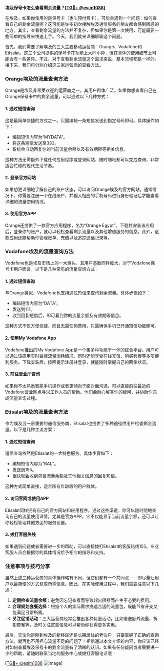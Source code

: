 **埃及保号卡怎么查看剩余流量？[[TG💪+ @esim1088](https://t.me/s/esim1088)]**

在埃及，如果你使用的是保号卡（也叫预付费卡），可能会遇到一个问题：如何查看自己的剩余流量呢？这可能是许多初次接触埃及通信服务的朋友都会感到困惑的地方。其实，查看剩余流量的方法并不复杂，但如果你是第一次使用，可能需要一些简单的指导来快速上手。今天，我们就来详细聊聊这个问题。

首先，我们需要了解埃及的三大主要移动运营商：Orange、Vodafone和Etisalat。这三个公司提供的保号卡在功能上大同小异，但在具体的使用细节上可能会有一些差异。不过，对于查看剩余流量这个需求来说，基本流程都是一样的。接下来，我们将分别介绍这三家运营商的查看方法。

### **Orange埃及的流量查询方法**

Orange是埃及非常受欢迎的运营商之一，其用户群体广泛。如果你想查看自己在Orange保号卡中的剩余流量，可以通过以下几种方式：

#### **1. 通过短信查询**
这是最简单快捷的方式之一。只需编辑一条短信发送到指定号码即可。具体操作如下：
- 编辑短信内容为“MYDATA”。
- 将这条短信发送至333。
- 系统会自动回复你的当前流量余额以及有效期限等相关信息。

这种方法无需额外下载任何应用程序或登录网站，随时随地都可以完成查询，非常适合忙碌的现代生活节奏。

#### **2. 登录官方网站**
如果想更详细地了解自己的账户状态，可以访问Orange埃及的官方网站。通常情况下，你需要注册一个在线账户，并输入相应的手机号码进行身份验证后才能查看详细的流量使用情况。

#### **3. 使用官方APP**
Orange还提供了一款官方应用程序，名为“Orange Egypt”。下载并安装该应用后，登录你的账户，就可以轻松查看剩余流量以及其他增值服务的信息。此外，这款应用还能帮助你管理账单、充值以及追踪通话记录等。

### **Vodafone埃及的流量查询方法**

Vodafone也是埃及市场上的一大巨头，其用户基数同样庞大。对于Vodafone保号卡用户而言，以下是几种常见的流量查询方式：

#### **1. 通过短信查询**
与Orange类似，Vodafone也支持通过短信来查询剩余流量。具体步骤如下：
- 编辑短信内容为“DATA”。
- 发送到111。
- 收到回复短信后，即可看到你的流量余额及有效期等信息。

这种方式不仅方便快捷，而且无需任何费用，只需确保手机已开通短信功能即可。

#### **2. 使用My Vodafone App**
Vodafone推出的My Vodafone App是一个集多种功能于一体的综合平台。用户可以通过该应用实时监控流量消耗情况，同时还能享受在线充值、购买套餐等多项便利服务。下载安装后，按照提示注册并登录，就能随时掌握自己的网络状况。

#### **3. 前往营业厅咨询**
如果你不太熟悉智能手机操作或者更倾向于面对面沟通，可以直接前往最近的Vodafone营业网点寻求工作人员的帮助。他们会耐心解答你的疑问，并协助你完成流量查询过程。

### **Etisalat埃及的流量查询方法**

作为埃及另一家重要的通信服务商，Etisalat也提供了多种途径供用户检查剩余流量。以下是几种主流方案：

#### **1. 通过短信查询**
短信查询依然是Etisalat的一大特色服务。具体步骤如下：
- 编辑短信内容为“BAL”。
- 发送到155。
- 很快就会收到包含流量余额及其他相关信息的回复短信。

这种方式简单直接，适合所有年龄段的用户群体。

#### **2. 访问官网或使用APP**
Etisalat同样拥有自己的官方网站和应用程序。通过这些渠道，你可以随时随地查询自己的流量使用详情。尤其是官方APP，它不仅能显示当前流量余额，还可以让你轻松管理其他方面的服务设置。

#### **3. 拨打客服热线**
如果遇到问题或者需要进一步的帮助，可以直接拨打Etisalat的客服热线155。专业客服人员会根据你的具体情况给予相应的指导和支持。

### **注意事项与技巧分享**

虽然上述三种运营商的具体操作略有不同，但它们都有一个共同点——即尽量让用户以最简便的方式获取所需信息。因此，在实际使用过程中，我们需要注意以下几点：

1. **定期检查流量余额**：避免因忘记查看而导致超出限额而产生不必要的费用。
2. **合理规划套餐选择**：根据个人的实际需求挑选合适的流量包，既能节省开支又能满足日常所需。
3. **关注促销活动**：三大运营商经常会推出各种优惠活动，比如赠送额外流量、折扣套餐等，及时关注这些信息可以帮助你获得更多实惠。

最后，无论你是刚到埃及的新移民还是长期居住的老住户，只要掌握了正确的查询方法，就再也不用担心流量不足的问题了！相信通过本文介绍的内容，你应该已经对如何查看埃及保号卡的剩余流量有了清晰的认识。如果有任何疑问或者需要进一步的帮助，请随时联系当地的服务中心或拨打客服电话哦！

[[TG💪+ @esim1088](https://t.me/s/esim1088) ![Image](https://i.postimg.cc/4NQfJmqS/Snipaste-2025-05-13-00-14-12.png)]